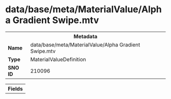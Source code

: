 <h1>data/base/meta/MaterialValue/Alpha Gradient Swipe.mtv</h1><table><tr><th colspan="100%">Metadata</th></tr><tr><td><b>Name</b></td><td>data/base/meta/MaterialValue/Alpha Gradient Swipe.mtv</td></tr><tr><td><b>Type</b></td><td>MaterialValueDefinition</td></tr><tr><td><b>SNO ID</b></td><td>210096</td></tr></table>

<table><tr><th colspan="100%">Fields</th></tr></table>

